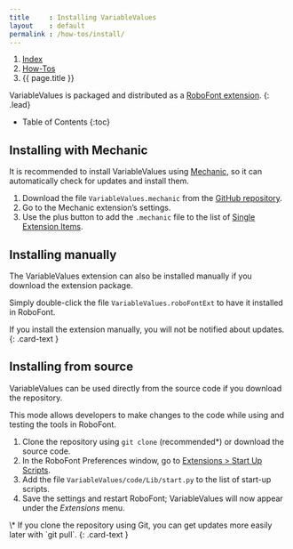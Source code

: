 ```yaml
---
title     : Installing VariableValues
layout    : default
permalink : /how-tos/install/
---
```


<nav aria-label="breadcrumb">
  <ol class="breadcrumb small">
    <li class="breadcrumb-item"><a href="{{ site.url }}">Index</a></li>
    <li class="breadcrumb-item"><a href="{{ site.url }}/how-tos">How-Tos</a></li>
    <li class="breadcrumb-item active" aria-current="page">{{ page.title }}</li>
  </ol>
</nav>

VariableValues is packaged and distributed as a [RoboFont extension].
{: .lead}

* Table of Contents
{:toc}


Installing with Mechanic
------------------------

It is recommended to install VariableValues using [Mechanic], so it can automatically check for updates and install them.

1. Download the file `VariableValues.mechanic` from the [GitHub repository].
2. Go to the Mechanic extension’s settings.
3. Use the plus button to add the `.mechanic` file to the list of [Single Extension Items].

[GitHub repository]: http://github.com/gferreira/fb-variable-values
[RoboFont extension]: http://robofont.com/documentation/extensions/
[Mechanic]: http://github.com/robofont-mechanic/mechanic-2
[Single Extension Items]: http://robofont.com/documentation/how-tos/extensions/managing-extension-streams/#adding-single-extension-items


Installing manually
-------------------

The VariableValues extension can also be installed manually if you download the extension package.

Simply double-click the file `VariableValues.roboFontExt` to have it installed in RoboFont.

<div class="alert alert-warning" role="alert" markdown='1'>
<i class="bi bi-exclamation-circle me-1"></i> If you install the extension manually, you will not be notified about updates.
{: .card-text }
</div>


Installing from source
----------------------

VariableValues can be used directly from the source code if you download the repository.

This mode allows developers to make changes to the code while using and testing the tools in RoboFont.

1. Clone the repository using `git clone` (recommended\*) or download the source code.
2. In the RoboFont Preferences window, go to [Extensions > Start Up Scripts].
3. Add the file `VariableValues/code/Lib/start.py` to the list of start-up scripts.
4. Save the settings and restart RoboFont; VariableValues will now appear under the *Extensions* menu.

[Extensions > Start Up Scripts]: http://robofont.com/documentation/reference/workspace/preferences-window/extensions/#start-up-scripts

<div class="alert alert-primary" role="alert" markdown='1'>
\* If you clone the repository using Git, you can get updates more easily later with `git pull`.
{: .card-text }
</div>